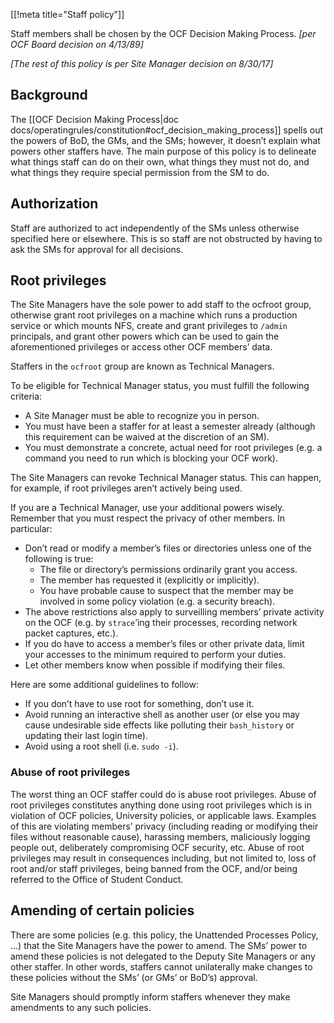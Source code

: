 [[!meta title="Staff policy"]]

Staff members shall be chosen by the OCF Decision Making Process. _[per OCF
Board decision on 4/13/89]_

_[The rest of this policy is per Site Manager decision on 8/30/17]_

## Background

The [[OCF Decision Making Process|doc
docs/operatingrules/constitution#ocf_decision_making_process]] spells out the
powers of BoD, the GMs, and the SMs; however, it doesn’t explain what powers
other staffers have. The main purpose of this policy is to delineate what
things staff can do on their own, what things they must not do, and what things
they require special permission from the SM to do.

## Authorization

Staff are authorized to act independently of the SMs unless otherwise specified
here or elsewhere. This is so staff are not obstructed by having to ask the SMs
for approval for all decisions.

## Root privileges

The Site Managers have the sole power to add staff to the ocfroot group,
otherwise grant root privileges on a machine which runs a production service or
which mounts NFS, create and grant privileges to `/admin` principals, and grant
other powers which can be used to gain the aforementioned privileges or access
other OCF members’ data.

Staffers in the `ocfroot` group are known as Technical Managers.

To be eligible for Technical Manager status, you must fulfill the following
criteria:

- A Site Manager must be able to recognize you in person.
- You must have been a staffer for at least a semester already (although this
  requirement can be waived at the discretion of an SM).
- You must demonstrate a concrete, actual need for root privileges (e.g. a
  command you need to run which is blocking your OCF work).

The Site Managers can revoke Technical Manager status. This can happen, for
example, if root privileges aren’t actively being used.

If you are a Technical Manager, use your additional powers wisely. Remember
that you must respect the privacy of other members. In particular:

- Don’t read or modify a member’s files or directories unless one of the
  following is true:
  - The file or directory’s permissions ordinarily grant you access.
  - The member has requested it (explicitly or implicitly).
  - You have probable cause to suspect that the member may be involved in some
    policy violation (e.g. a security breach).
- The above restrictions also apply to surveilling members’ private activity
  on the OCF (e.g. by `strace`’ing their processes, recording network packet
  captures, etc.).
- If you do have to access a member’s files or other private data, limit your
  accesses to the minimum required to perform your duties.
- Let other members know when possible if modifying their files.

Here are some additional guidelines to follow:

- If you don’t have to use root for something, don’t use it.
- Avoid running an interactive shell as another user (or else you may cause
  undesirable side effects like polluting their `bash_history` or updating
  their last login time).
- Avoid using a root shell (i.e. `sudo -i`).

### Abuse of root privileges

The worst thing an OCF staffer could do is abuse root privileges. Abuse of root
privileges constitutes anything done using root privileges which is in
violation of OCF policies, University policies, or applicable laws. Examples of
this are violating members’ privacy (including reading or modifying their files
without reasonable cause), harassing members, maliciously logging people out,
deliberately compromising OCF security, etc. Abuse of root privileges may
result in consequences including, but not limited to, loss of root and/or staff
privileges, being banned from the OCF, and/or being referred to the Office of
Student Conduct.

## Amending of certain policies

There are some policies (e.g. this policy, the Unattended Processes Policy, …)
that the Site Managers have the power to amend. The SMs’ power to amend these
policies is not delegated to the Deputy Site Managers or any other staffer. In
other words, staffers cannot unilaterally make changes to these policies
without the SMs’ (or GMs’ or BoD’s) approval.

Site Managers should promptly inform staffers whenever they make amendments to
any such policies.
